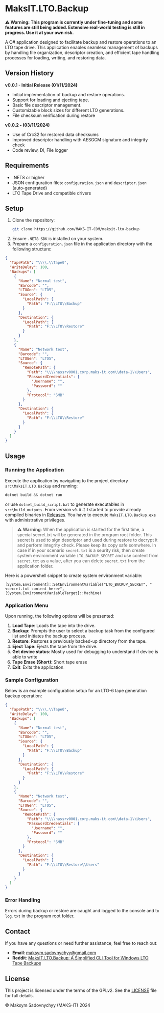 # MaksIT.LTO.Backup

**⚠️ Warning: This program is currently under fine-tuning and some features are still being added. Extensive real-world testing is still in progress. Use it at your own risk.**

A C# application designed to facilitate backup and restore operations to an LTO tape drive. This application enables seamless management of backups by handling file organization, descriptor creation, and efficient tape handling processes for loading, writing, and restoring data.

## Version History

**v0.0.1 - Initial Release (01/11/2024)**
- Initial implementation of backup and restore operations.
- Support for loading and ejecting tape.
- Basic file descriptor management.
- Customizable block sizes for different LTO generations.
- File checksum verification during restore

**v0.0.2 - (03/11/2024)**
- Use of Crc32 for restored data checksums
- Improved descriptor handling with AESGCM signature and integrity check
- Code review, DI, File logger

## Requirements

- .NET8 or higher
- JSON configuration files: `configuration.json` and `descriptor.json` (auto-generated)
- LTO Tape Drive and compatible drivers

## Setup

1. Clone the repository:
   ```bash
   git clone https://github.com/MAKS-IT-COM/maksit-lto-backup
   ```
2. Ensure `.NET8 SDK` is installed on your system.
3. Prepare a `configuration.json` file in the application directory with the following structure:

```json
{
  "TapePath": "\\\\.\\Tape0",
  "WriteDelay": 100,
  "Backups": [
    {
      "Name": "Normal test",
      "Barcode": "",
      "LTOGen": "LTO5",
      "Source": {
        "LocalPath": {
          "Path": "F:\\LTO\\Backup"
        }
      },
      "Destination": {
        "LocalPath": {
          "Path": "F:\\LTO\\Restore"
        }
      }
    },
    {
      "Name": "Network test",
      "Barcode": "",
      "LTOGen": "LTO5",
      "Source": {
        "RemotePath": {
          "Path": "\\\\nassrv0001.corp.maks-it.com\\data-1\\Users",
          "PasswordCredentials": {
            "Username": "",
            "Password": ""
          },
          "Protocol": "SMB"
        }
      },
      "Destination": {
        "LocalPath": {
          "Path": "F:\\LTO\\Restore"
        }
      }
    }
  ]
}
```

## Usage

### Running the Application

Execute the application by navigating to the project directory `src\MaksIT.LTO.Backup` and running:

```powershell
dotnet build && dotnet run
```

or use `dotnet_build_script.bat` to generate executables in `src\build_outputs`. From version `v0.0.2` I started to provide already compiled binaries in [Releases](https://github.com/MAKS-IT-COM/maksit-lto-backup/releases). You have to execute `MaksIT.LTO.Backup.exe` with administrative privileges.

> ⚠️ **Warning**:  When the application is started for the first time, a special secret.txt will be generated in the program root folder. This secret is used to sign descriptor and used during restore to decrypt it and perform integrity check. Please keep its copy safe somwhere.
> In case if in your scenario `secret.txt` is a seurity risk, then create system environment variable `LTO_BACKUP_SECRET` and use content from `secret.txt` as a value, after you can delete `secret.txt` from the application folder.

Here is a powershell snippet to create system environment variable:

```powershel
[System.Environment]::SetEnvironmentVariable("LTO_BACKUP_SECRET", "<secret.txt content here>", [System.EnvironmentVariableTarget]::Machine)
```


### Application Menu

Upon running, the following options will be presented:

1. **Load Tape**: Loads the tape into the drive.
2. **Backup**: Prompts the user to select a backup task from the configured list and initiates the backup process.
3. **Restore**: Restores a previously backed-up directory from the tape.
4. **Eject Tape**: Ejects the tape from the drive.
5. **Get device status**: Mostly used for debugging to understand if device is able to write
6. **Tape Erase (Short)**: Short tape erase
7. **Exit**: Exits the application.

### Sample Configuration

Below is an example configuration setup for an LTO-6 tape generation backup operation:

```json
{
  "TapePath": "\\\\.\\Tape0",
  "WriteDelay": 100,
  "Backups": [
    {
      "Name": "Normal test",
      "Barcode": "",
      "LTOGen": "LTO5",
      "Source": {
        "LocalPath": {
          "Path": "F:\\LTO\\Backup"
        }
      },
      "Destination": {
        "LocalPath": {
          "Path": "F:\\LTO\\Restore"
        }
      }
    },
    {
      "Name": "Network test",
      "Barcode": "",
      "LTOGen": "LTO5",
      "Source": {
        "RemotePath": {
          "Path": "\\\\nassrv0001.corp.maks-it.com\\data-1\\Users",
          "PasswordCredentials": {
            "Username": "",
            "Password": ""
          },
          "Protocol": "SMB"
        }
      },
      "Destination": {
        "LocalPath": {
          "Path": "F:\\LTO\\Restore\\Users"
        }
      }
    }
  ]
}
```

### Error Handling

Errors during backup or restore are caught and logged to the console and to `log.txt` in the program root folder.

## Contact

If you have any questions or need further assistance, feel free to reach out:

- **Email**: [maksym.sadovnychyy@gmail.com](mailto:maksym.sadovnychyy@gmail.com)
- **Reddit**: [MaksIT.LTO.Backup: A Simplified CLI Tool for Windows LTO Tape Backups](https://www.reddit.com/r/MaksIT/comments/1ghgbx5/maksitltobackup_a_simplified_cli_tool_for_windows/?utm_source=share&utm_medium=web3x&utm_name=web3xcss&utm_term=1&utm_content=share_button)

## License

This project is licensed under the terms of the GPLv2. See the [LICENSE](./LICENSE) file for full details.

© Maksym Sadovnychyy (MAKS-IT) 2024